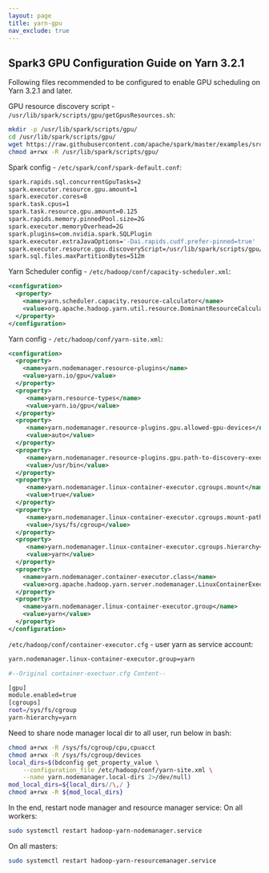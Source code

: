 ```yaml
---
layout: page
title: yarn-gpu
nav_exclude: true
---
```


## Spark3 GPU Configuration Guide on Yarn 3.2.1 

Following files recommended to be configured to enable GPU scheduling on Yarn 3.2.1 and later. 

GPU resource discovery script - `/usr/lib/spark/scripts/gpu/getGpusResources.sh`:
```bash
mkdir -p /usr/lib/spark/scripts/gpu/
cd /usr/lib/spark/scripts/gpu/
wget https://raw.githubusercontent.com/apache/spark/master/examples/src/main/scripts/getGpusResources.sh
chmod a+rwx -R /usr/lib/spark/scripts/gpu/
```

Spark config - `/etc/spark/conf/spark-default.conf`:
```bash
spark.rapids.sql.concurrentGpuTasks=2
spark.executor.resource.gpu.amount=1
spark.executor.cores=8
spark.task.cpus=1
spark.task.resource.gpu.amount=0.125
spark.rapids.memory.pinnedPool.size=2G
spark.executor.memoryOverhead=2G
spark.plugins=com.nvidia.spark.SQLPlugin
spark.executor.extraJavaOptions='-Dai.rapids.cudf.prefer-pinned=true'
spark.executor.resource.gpu.discoveryScript=/usr/lib/spark/scripts/gpu/getGpusResources.sh # this match the location of discovery script
spark.sql.files.maxPartitionBytes=512m
```

Yarn Scheduler config - `/etc/hadoop/conf/capacity-scheduler.xml`:
```xml
<configuration>
  <property>
    <name>yarn.scheduler.capacity.resource-calculator</name>     
    <value>org.apache.hadoop.yarn.util.resource.DominantResourceCalculator</value>
  </property>
</configuration>
```

Yarn config - `/etc/hadoop/conf/yarn-site.xml`:
```xml
<configuration>
  <property>
    <name>yarn.nodemanager.resource-plugins</name>
    <value>yarn.io/gpu</value>
  </property>
  <property>
     <name>yarn.resource-types</name>
     <value>yarn.io/gpu</value>
  </property>
  <property>
     <name>yarn.nodemanager.resource-plugins.gpu.allowed-gpu-devices</name>
     <value>auto</value>
  </property>
  <property>
     <name>yarn.nodemanager.resource-plugins.gpu.path-to-discovery-executables</name>
     <value>/usr/bin</value>
  </property>
  <property>
     <name>yarn.nodemanager.linux-container-executor.cgroups.mount</name>
     <value>true</value>
  </property>
  <property>
     <name>yarn.nodemanager.linux-container-executor.cgroups.mount-path</name>
     <value>/sys/fs/cgroup</value>
  </property>
  <property>
     <name>yarn.nodemanager.linux-container-executor.cgroups.hierarchy</name>
     <value>yarn</value>
  </property>
  <property>
    <name>yarn.nodemanager.container-executor.class</name>
    <value>org.apache.hadoop.yarn.server.nodemanager.LinuxContainerExecutor</value>
  </property>
  <property>
    <name>yarn.nodemanager.linux-container-executor.group</name>
    <value>yarn</value>
  </property>
</configuration>
```

`/etc/hadoop/conf/container-executor.cfg` - user yarn as service account:
```bash
yarn.nodemanager.linux-container-executor.group=yarn

#--Original container-exectuor.cfg Content--

[gpu]
module.enabled=true
[cgroups]
root=/sys/fs/cgroup
yarn-hierarchy=yarn
```

Need to share node manager local dir to all user, run below in bash:
```bash
chmod a+rwx -R /sys/fs/cgroup/cpu,cpuacct
chmod a+rwx -R /sys/fs/cgroup/devices
local_dirs=$(bdconfig get_property_value \
    --configuration_file /etc/hadoop/conf/yarn-site.xml \
    --name yarn.nodemanager.local-dirs 2>/dev/null)
mod_local_dirs=${local_dirs//\,/ }
chmod a+rwx -R ${mod_local_dirs}
```

In the end, restart node manager and resource manager service:
On all workers:
```bash
sudo systemctl restart hadoop-yarn-nodemanager.service
```
On all masters:
```bash
sudo systemctl restart hadoop-yarn-resourcemanager.service
```
